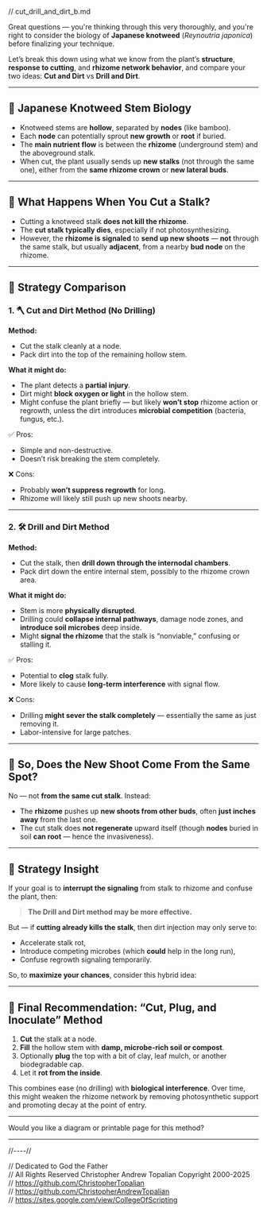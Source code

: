 // cut_drill_and_dirt_b.md

Great questions — you're thinking through this very thoroughly, and you're right to consider the biology of **Japanese knotweed** (*Reynoutria japonica*) before finalizing your technique.

Let’s break this down using what we know from the plant’s **structure**, **response to cutting**, and **rhizome network behavior**, and compare your two ideas: **Cut and Dirt** vs **Drill and Dirt**.

---

## 🌿 Japanese Knotweed Stem Biology

* Knotweed stems are **hollow**, separated by **nodes** (like bamboo).
* Each **node** can potentially sprout **new growth** or **root** if buried.
* The **main nutrient flow** is between the **rhizome** (underground stem) and the aboveground stalk.
* When cut, the plant usually sends up **new stalks** (not through the same one), either from the **same rhizome crown** or **new lateral buds**.

---

## 🔬 What Happens When You Cut a Stalk?

* Cutting a knotweed stalk **does not kill the rhizome**.
* The **cut stalk typically dies**, especially if not photosynthesizing.
* However, the **rhizome is signaled** to **send up new shoots** — **not** through the same stalk, but usually **adjacent**, from a nearby **bud node** on the rhizome.

---

## 🧪 Strategy Comparison

### 1. 🪓 Cut and Dirt Method (No Drilling)

**Method:**

* Cut the stalk cleanly at a node.
* Pack dirt into the top of the remaining hollow stem.

**What it might do:**

* The plant detects a **partial injury**.
* Dirt might **block oxygen or light** in the hollow stem.
* Might confuse the plant briefly — but likely **won’t stop** rhizome action or regrowth, unless the dirt introduces **microbial competition** (bacteria, fungus, etc.).

✅ Pros:

* Simple and non-destructive.
* Doesn’t risk breaking the stem completely.

❌ Cons:

* Probably **won’t suppress regrowth** for long.
* Rhizome will likely still push up new shoots nearby.

---

### 2. 🛠️ Drill and Dirt Method

**Method:**

* Cut the stalk, then **drill down through the internodal chambers**.
* Pack dirt down the entire internal stem, possibly to the rhizome crown area.

**What it might do:**

* Stem is more **physically disrupted**.
* Drilling could **collapse internal pathways**, damage node zones, and **introduce soil microbes** deep inside.
* Might **signal the rhizome** that the stalk is “nonviable,” confusing or stalling it.

✅ Pros:

* Potential to **clog** stalk fully.
* More likely to cause **long-term interference** with signal flow.

❌ Cons:

* Drilling **might sever the stalk completely** — essentially the same as just removing it.
* Labor-intensive for large patches.

---

## 🌱 So, Does the New Shoot Come From the Same Spot?

No — not **from the same cut stalk**. Instead:

* The **rhizome** pushes up **new shoots from other buds**, often **just inches away** from the last one.
* The cut stalk does **not regenerate** upward itself (though **nodes** buried in soil **can root** — hence the invasiveness).

---

## 🧠 Strategy Insight

If your goal is to **interrupt the signaling** from stalk to rhizome and confuse the plant, then:

> **The Drill and Dirt method may be more effective.**

But — if **cutting already kills the stalk**, then dirt injection may only serve to:

* Accelerate stalk rot,
* Introduce competing microbes (which **could** help in the long run),
* Confuse regrowth signaling temporarily.

So, to **maximize your chances**, consider this hybrid idea:

---

## 🌟 Final Recommendation: “Cut, Plug, and Inoculate” Method

1. **Cut** the stalk at a node.
2. **Fill** the hollow stem with **damp, microbe-rich soil or compost**.
3. Optionally **plug** the top with a bit of clay, leaf mulch, or another biodegradable cap.
4. Let it **rot from the inside**.

This combines ease (no drilling) with **biological interference**. Over time, this might weaken the rhizome network by removing photosynthetic support and promoting decay at the point of entry.

---

Would you like a diagram or printable page for this method?

---

//----//

// Dedicated to God the Father  
// All Rights Reserved Christopher Andrew Topalian Copyright 2000-2025  
// https://github.com/ChristopherTopalian  
// https://github.com/ChristopherAndrewTopalian  
// https://sites.google.com/view/CollegeOfScripting


